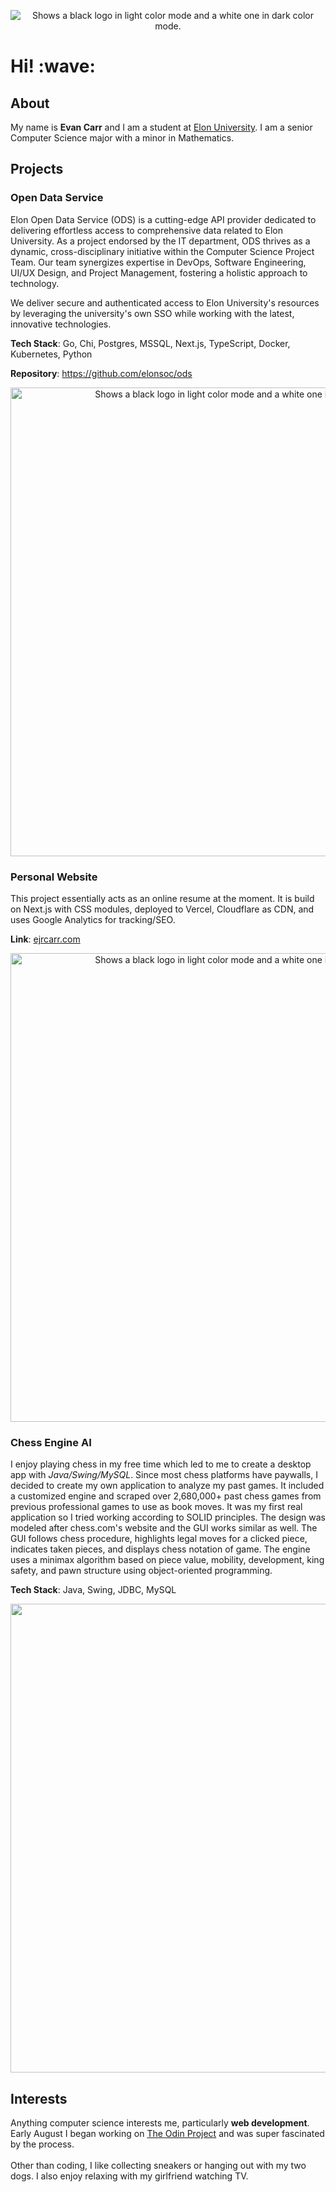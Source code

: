 <!--![Frame 1](https://github.com/ejrcarr/ejrcarr/assets/110308975/8193404b-938d-495f-b1cf-704954ae9886)-->
<!--<img src='https://github.com/ejrcarr/ejrcarr/assets/110308975/033ad2ce-4c21-40b0-8984-31c675d5aaab' width="100%"/>-->

<p align="center">
    <picture>
      <source media="(prefers-color-scheme: dark)" srcset="https://github.com/ejrcarr/ejrcarr/assets/110308975/4c6850eb-8268-4175-b5eb-7e2909395248">
      <source media="(prefers-color-scheme: light)" srcset="https://github.com/ejrcarr/ejrcarr/assets/110308975/ee8895b9-362a-4215-831c-ed949b13bec3">
      <img alt="Shows a black logo in light color mode and a white one in dark color mode." src="https://github.com/ejrcarr/ejrcarr/assets/110308975/4c6850eb-8268-4175-b5eb-7e2909395248">
    </picture>
</p>


<h1><strong>Hi! :wave:</strong></h1> 

<h2>About</h3>
My name is <strong>Evan Carr</strong> and I am a student at <a href='https://www.elon.edu/'>Elon University</a>. I am a senior Computer Science major with a minor in Mathematics. 

<h2>Projects</h3>
<h3>Open Data Service</h3>
<p>Elon Open Data Service (ODS) is a cutting-edge API provider dedicated to delivering effortless access to comprehensive data related to Elon University. As a project endorsed by the IT department, ODS thrives as a dynamic, cross-disciplinary initiative within the Computer Science Project Team. Our team synergizes expertise in DevOps, Software Engineering, UI/UX Design, and Project Management, fostering a holistic approach to technology.

We deliver secure and authenticated access to Elon University's resources by leveraging the university's own SSO while working with the latest, innovative technologies.

**Tech Stack**: Go, Chi, Postgres, MSSQL, Next.js, TypeScript, Docker, Kubernetes, Python

**Repository**: https://github.com/elonsoc/ods</p>

<!--<p align='center'>
  <img src='https://github.com/ejrcarr/ejrcarr/assets/110308975/3b277e62-b73b-4fd9-ac7b-7da789b4c306' width="750"> <br />
</p>-->
<p align='center'>
    <picture>
      <source width="750px" media="(prefers-color-scheme: dark)" srcset="https://github.com/ejrcarr/ejrcarr/assets/110308975/ae1417de-3461-4650-8838-2daf2f4e252c">
      <source width="750px" media="(prefers-color-scheme: light)" srcset="https://github.com/ejrcarr/ejrcarr/assets/110308975/56843489-02cd-41e0-8986-51626ea5ead1">
      <img width="750px" alt="Shows a black logo in light color mode and a white one in dark color mode." src="https://github.com/ejrcarr/ejrcarr/assets/110308975/ae1417de-3461-4650-8838-2daf2f4e252c">
    </picture>
</p>


<h3>Personal Website</h3>
<p>This project essentially acts as an online resume at the moment. It is build on Next.js with CSS modules, deployed to Vercel, Cloudflare as CDN, and uses Google Analytics for tracking/SEO.</p>

**Link**: [ejrcarr.com](https://www.ejrcarr.com/)

<p align='center'>
    <picture>
      <source width="750px" media="(prefers-color-scheme: dark)" srcset="https://github.com/ejrcarr/ejrcarr/assets/110308975/2f132e19-02c3-4b69-bb30-ff41cd441e74">
      <source width="750px" media="(prefers-color-scheme: light)" srcset="https://github.com/ejrcarr/ejrcarr/assets/110308975/bc3104b4-a864-43ea-a7a2-96ce88e3b707">
      <img width="750px" alt="Shows a black logo in light color mode and a white one in dark color mode." src="https://github.com/ejrcarr/ejrcarr/assets/110308975/2f132e19-02c3-4b69-bb30-ff41cd441e74">
    </picture>
</p>




<h3>Chess Engine AI</h3>
<p>I enjoy playing chess in my free time which led to me to create a desktop app with <em>Java/Swing/MySQL</em>. Since most chess platforms have paywalls, I decided to create my own application to analyze my past games. It included a customized engine and scraped over 2,680,000+ past chess games from previous professional games to use as book moves. It was my first real application so I tried working according to SOLID principles. The design was modeled after chess.com's website and the GUI works similar as well. The GUI follows chess procedure, highlights legal moves for a clicked piece, indicates taken pieces, and displays chess notation of game. The engine uses a minimax algorithm based on piece value, mobility, development, king safety, and pawn structure using object-oriented programming. </p>


**Tech Stack**: Java, Swing, JDBC, MySQL

<p align='center'>
  <img src='https://github.com/ejrcarr/ejrcarr/assets/110308975/c3aefdfb-eb3a-4dcf-9559-40a190bb33e8' width="750"> <br />
</p>


<h2>Interests</h3>
Anything computer science interests me, particularly <strong>web development</strong>. Early August I began working on <a href='https://www.theodinproject.com/'>The Odin Project</a> and was super fascinated by the process. 
<br />
<br />
Other than coding, I like collecting sneakers or hanging out with my two dogs. I also enjoy relaxing with my girlfriend watching TV.

<!--
**ejrcarr/ejrcarr** is a ✨ _special_ ✨ repository because its `README.md` (this file) appears on your GitHub profile.

Here are some ideas to get you started:

- 🔭 I’m currently working on ...
- 🌱 I’m currently learning ...
- 👯 I’m looking to collaborate on ...
- 🤔 I’m looking for help with ...
- 💬 Ask me about ...
- 📫 How to reach me: ...
- 😄 Pronouns: ...
- ⚡ Fun fact: ...
-->
